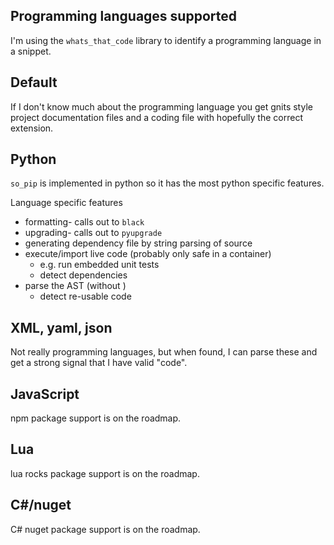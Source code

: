 Programming languages supported
-------------------------------
I'm using the `whats_that_code` library to identify a programming language in a snippet.


Default
-------
If I don't know much about the programming language you get gnits style project documentation files
and a coding file with hopefully the correct extension.

Python
------
`so_pip` is implemented in python so it has the most python specific features.

Language specific features
- formatting- calls out to `black`
- upgrading- calls out to `pyupgrade`
- generating dependency file by string parsing of source
- execute/import live code (probably only safe in a container)
    - e.g. run embedded unit tests
    - detect dependencies
- parse the AST (without )
    - detect re-usable code


XML, yaml, json
---------------
Not really programming languages, but when found, I can parse these and get a strong signal
that I have valid "code".

JavaScript
-------
npm package support is on the roadmap.

Lua
-------
lua rocks package support is on the roadmap.

C#/nuget
-------
C# nuget package support is on the roadmap.
